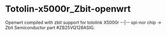 # Totolin-x5000r_Zbit-openwrt
Openwrt compiled with zbit support for totolink X5000r --|-- spi-nor chip ->  Zbit Semiconductor part #ZB25VQ128ASIG.
